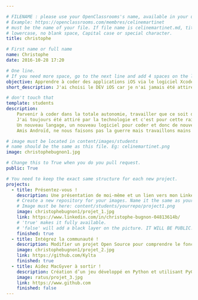 ```yaml
---

# FILENAME : please use your OpenClassrooms's name, available in your url.
# Example: https://openclassrooms.com/membres/celinemartinet
# must be the name of your file. If file name is celinemartinet.md, title is celinemartinet.
# lowercase, no blank space, Capital case or special character.
title: christophe

# First name or full name
name: Christophe
date: 2016-10-28 17:20

# One line.
# If you need more space, go to the next line and add 4 spaces on the left, as in 'description'.
objective: Apprendre à coder des applications iOS via le logiciel Xcode.
short_description: J'ai choisi le DEV iOS car je n'ai jamais été attiré par Android. Chacun sa route, chacun son chemin, passe l'iOS à ton voisin! :D

# don't touch that
template: students
description:
    Parvenir à coder dans la totale autonomie, travailler que ce soit dans une entreprise ou bien en freelance.
    J'ai toujours été attiré par la technologie et c'est pour cette raison que j'ai choisi de me lancer dans le développement iOS.
    Un nouveau langage, un nouveau logiciel pour coder et donc de nouvelles opportunités vers ce domaine.
    Amis Androïd, ne nous faisons pas la guerre mais travaillons mains dans la mains pour un avenir certain ! :D

# image must be located in content/images/students
# name should be the same as this file. Eg: celinemartinet.png
image: christophebugnon1.jpg

# Change this to True when you do you pull request.
public: True

# You need to keep the exact same structure for each new project.
projects:
  - title: Présentez-vous !
    description: Une présentation de moi-même et un lien vers mon LinkedIn.
    # Create a new repository for your images. Name it the same as your nickname and profile picture.
    # Image must be here: content/students/yourrepo/project1.png
    image: christophebugnon1/projet_1.jpg
    link: https://www.linkedin.com/in/christophe-bugnon-04813614b/
    # 'true' makes it fully available.
    # 'false' will add a black layer on the picture. IT WILL BE PUBLIC!
    finished: true
  - title: Intégrez la communauté !
    description: Modifier un projet Open Source pour comprendre le fonctionnement de Git, de Github et des pull requests. 
    image: christophebugnon1/projet_2.jpg
    link: https://github.com/Kylta
    finished: true
  - title: Aidez MacGyver à sortir !
    description: Création d’un jeu développé en Python et utilisant PyGame.
    image: ratus/projet_3.jpg
    link: https://www.github.com
    finished: false
---
```

